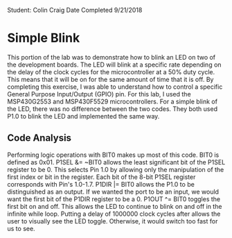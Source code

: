 Student: Colin Craig 
Date Completed 9/21/2018

# Simple Blink
This portion of the lab was to demonstrate how to blink an LED on two of the development boards. The LED will blink at a specific rate depending on the delay of the clock cycles for the microcontroller at a 50% duty cycle. This means that it will be on for the same amount of time that it is off. By completing this exercise, I was able to understand how to control a specific General Purpose Input/Output (GPIO) pin. For this lab, I used the MSP430G2553 and MSP430F5529 microcontrollers. For a simple blink of the LED, there was no difference between the two codes. They both used P1.0 to blink the LED and implemented the same way. 

## Code Analysis
Performing logic operations with BIT0 makes up most of this code. BIT0 is defined as 0x01. P1SEL &= ~BIT0 allows the least significant bit of the P1SEL register to be 0. This selects Pin 1.0 by allowing only the manipulation of the first index or bit in the register. Each bit of the 8-bit P1SEL register corresponds with Pin's 1.0-1.7. P1DIR |= BIT0 allows the P1.0 to be distinguished as an output. If we wanted the port to be an input, we would want the first bit of the P1DIR register to be a 0. P1OUT ^= BIT0 toggles the first bit on and off. This allows the LED to continue to blink on and off in the infinite while loop. Putting a delay of 1000000 clock cycles after allows the user to visually see the LED toggle. Otherwise, it would switch too fast for us to see. 



